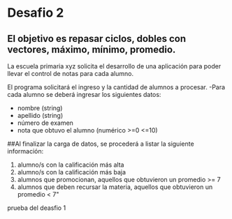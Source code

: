 # Desafio 2

## El objetivo es repasar ciclos, dobles con vectores, máximo, mínimo, promedio.

La escuela primaria xyz solicita el desarrollo de una aplicación para poder llevar el
control de notas para cada alumno.

El programa solicitará el ingreso y la cantidad de alumnos a procesar.
-Para cada alumno se deberá ingresar los siguientes datos:

- nombre (string)
- apellido (string)
- número de examen
- nota que obtuvo el alumno (numérico >=0 <=10)
  
##Al finalizar la carga de datos, se procederá a listar la siguiente información:

1. alumno/s con la calificación más alta
2. alumno/s con la calificación más baja
3. alumnos que promocionan, aquellos que obtuvieron un promedio >= 7
4. alumnos que deben recursar la materia, aquellos que obtuvieron un
promedio < 7"



prueba del deasfio 1

